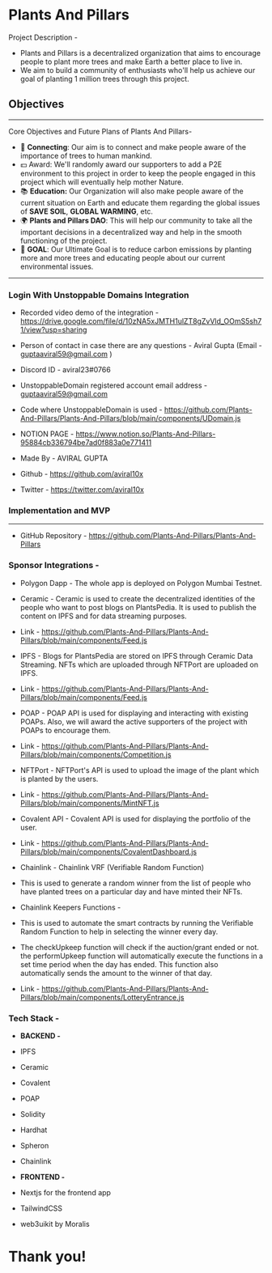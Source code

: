 # Plants And Pillars

Project Description -
- Plants and Pillars is a decentralized organization that aims to encourage people to plant more trees and make Earth a better place to live in.
- We aim to build a community of enthusiasts who'll help us achieve our goal of planting 1 million trees through this project.

## Objectives

---

Core Objectives and Future Plans of Plants And Pillars-

- 🔗 **Connecting**: Our aim is to connect and make people aware of the importance of trees to human mankind.
- 💵 Award: We'll randomly award our supporters to add a P2E environment to this project in order to keep the people engaged in this project which will eventually help mother Nature.
- 📚 **Education:** Our Organization will also make people aware of the current situation on Earth and educate them regarding the global issues of **SAVE SOIL**, **GLOBAL WARMING**, etc.
- 🌍 **Plants and Pillars DAO**: This will help our community to take all the important decisions in a decentralized way and help in the smooth functioning of the project.
- 🎯 **GOAL**: Our Ultimate Goal is to reduce carbon emissions by planting more and more trees and educating people about our current environmental issues.

---

### Login With Unstoppable Domains Integration

- Recorded video demo of the integration - https://drive.google.com/file/d/10zNA5xJMTH1ulZT8gZvVld_OOmS5sh71/view?usp=sharing
- Person of contact in case there are any questions - Aviral Gupta (Email - guptaaviral59@gmail.com )
- Discord ID - aviral23#0766
- UnstoppableDomain registered account email address - guptaaviral59@gmail.com
- Code where UnstoppableDomain is used - https://github.com/Plants-And-Pillars/Plants-And-Pillars/blob/main/components/UDomain.js

- NOTION PAGE - https://www.notion.so/Plants-And-Pillars-95884cb336794be7ad0f883a0e771411

- Made By - AVIRAL GUPTA
- Github - https://github.com/aviral10x
- Twitter - https://twitter.com/aviral10x
### Implementation and MVP

---

- GitHub Repository - https://github.com/Plants-And-Pillars/Plants-And-Pillars

### Sponsor Integrations -

- Polygon Dapp - The whole app is deployed on Polygon Mumbai Testnet.

- Ceramic - Ceramic is used to create the decentralized identities of the people who want to post blogs on PlantsPedia. It is used to publish the content on IPFS and for data streaming purposes.
- Link - https://github.com/Plants-And-Pillars/Plants-And-Pillars/blob/main/components/Feed.js

- IPFS - Blogs for PlantsPedia are stored on IPFS through Ceramic Data Streaming. NFTs which are uploaded through NFTPort are uploaded on IPFS.
- Link - https://github.com/Plants-And-Pillars/Plants-And-Pillars/blob/main/components/Feed.js

- POAP - POAP API is used for displaying and interacting with existing POAPs. Also, we will award the active supporters of the project with POAPs to encourage them.
- Link - https://github.com/Plants-And-Pillars/Plants-And-Pillars/blob/main/components/Competition.js

- NFTPort - NFTPort's API is used to upload the image of the plant which is planted by the users.
- Link - https://github.com/Plants-And-Pillars/Plants-And-Pillars/blob/main/components/MintNFT.js

- Covalent API - Covalent API is used for displaying the portfolio of the user.
- Link - https://github.com/Plants-And-Pillars/Plants-And-Pillars/blob/main/components/CovalentDashboard.js

- Chainlink - Chainlink VRF (Verifiable Random Function)

- This is used to generate a random winner from the list of people who have planted trees on a particular day and have minted their NFTs.
- Chainlink Keepers Functions -
- This is used to automate the smart contracts by running the Verifiable Random Function to help in selecting the winner every day.
- The checkUpkeep function will check if the auction/grant ended or not.
the performUpkeep function will automatically execute the functions in a set time period when the day has ended. This function also automatically sends the amount to the winner of that day.
- Link - https://github.com/Plants-And-Pillars/Plants-And-Pillars/blob/main/components/LotteryEntrance.js





### **Tech Stack -**
- **BACKEND -**
- IPFS
- Ceramic
- Covalent
- POAP
- Solidity
- Hardhat
- Spheron
- Chainlink

- **FRONTEND -**
- Nextjs for the frontend app
- TailwindCSS
- web3uikit by Moralis


# Thank you!

